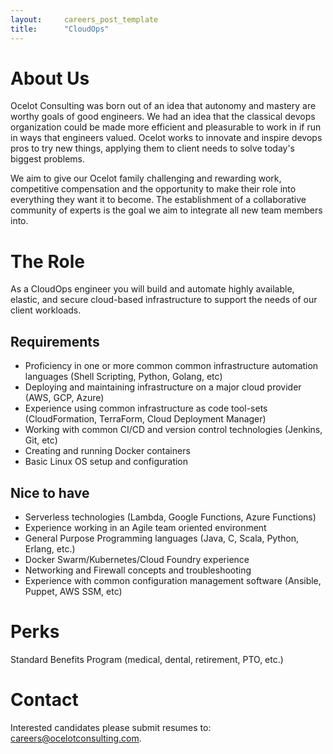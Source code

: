 ```yaml
---
layout:     careers_post_template
title:      "CloudOps"
---
```


# About Us

Ocelot Consulting was born out of an idea that autonomy and mastery are worthy goals of good engineers. We had an idea that the classical devops organization could be made more efficient and pleasurable to work in if run in ways that engineers valued. Ocelot works to innovate and inspire devops pros to try new things, applying them to client needs to solve today's biggest problems.

We aim to give our Ocelot family challenging and rewarding work, competitive compensation and the opportunity to make their role into everything they want it to become. The establishment of a collaborative community of experts is the goal we aim to integrate all new team members into.

# The Role
As a CloudOps engineer you will build and automate highly available, elastic, and secure cloud-based infrastructure to support the needs of our client workloads.

## Requirements

* Proficiency in one or more common common infrastructure automation languages (Shell Scripting, Python, Golang, etc)
* Deploying and maintaining infrastructure on a major cloud provider (AWS, GCP, Azure)
* Experience using common infrastructure as code tool-sets (CloudFormation, TerraForm, Cloud Deployment Manager)
* Working with common CI/CD and version control technologies (Jenkins, Git, etc)
* Creating and running Docker containers
* Basic Linux OS setup and configuration

## Nice to have

* Serverless technologies (Lambda, Google Functions, Azure Functions)
* Experience working in an Agile team oriented environment
* General Purpose Programming languages (Java, C, Scala, Python, Erlang, etc.)
* Docker Swarm/Kubernetes/Cloud Foundry experience
* Networking and Firewall concepts and troubleshooting
* Experience with common configuration management software (Ansible, Puppet, AWS SSM, etc)

# Perks
Standard Benefits Program (medical, dental, retirement, PTO, etc.)

# Contact
Interested candidates please submit resumes to: [careers@ocelotconsulting.com](mailto:careers@ocelotconsulting.com).
